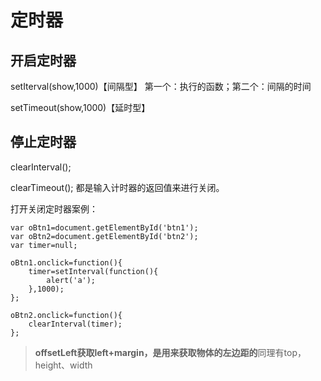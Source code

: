 # 定时器

## 开启定时器

setIterval(show,1000)【间隔型】 第一个：执行的函数；第二个：间隔的时间

setTimeout(show,1000)【延时型】

## 停止定时器

clearInterval();

clearTimeout();   都是输入计时器的返回值来进行关闭。


打开关闭定时器案例：
```
var oBtn1=document.getElementById('btn1');
var oBtn2=document.getElementById('btn2');
var timer=null;

oBtn1.onclick=function(){
    timer=setInterval(function(){
        alert('a');
    },1000);
};

oBtn2.onclick=function(){
    clearInterval(timer);
};
```

>**offsetLeft获取left+margin，是用来获取物体的左边距的**同理有top，height、width


